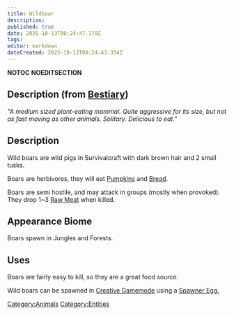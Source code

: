 ```yaml
---
title: Wildboar
description: 
published: true
date: 2025-10-13T00:24:47.170Z
tags: 
editor: markdown
dateCreated: 2025-10-13T00:24:43.354Z
---
```


__NOTOC__ __NOEDITSECTION__

## Description (from [Bestiary](Bestiary "wikilink"))

*"A medium sized plant-eating mammal. Quite aggressive for its size, but
not as fast moving as other animals. Solitary. Delicious to eat."*

## Description

Wild boars are wild pigs in Survivalcraft with dark brown hair and 2
small tusks.

Boars are herbivores, they will eat [Pumpkins](Recipaedia/Plants/Pumpkin.md "wikilink") and
[Bread](Bread "wikilink").

Boars are semi hostile, and may attack in groups (mostly when provoked).
They drop 1\~3 [Raw Meat](Raw_Meat "wikilink") when killed.

## Appearance Biome

Boars spawn in Jungles and Forests.

## Uses

Boars are fairly easy to kill, so they are a great food source.

Wild boars can be spawned in [Creative
Gamemode](http://survivalcraftgame.wikia.com/wiki/Creative_Gamemode)
using a [Spawner
Egg.](http://survivalcraftgame.wikia.com/wiki/Creative_Eggs)

[Category:Animals](Category:Animals "wikilink")
[Category:Entities](Category:Entities "wikilink")